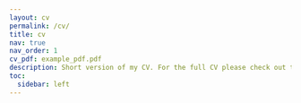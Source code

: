 ```yaml
---
layout: cv
permalink: /cv/
title: cv
nav: true
nav_order: 1
cv_pdf: example_pdf.pdf
description: Short version of my CV. For the full CV please check out the PDF linked on the right.
toc:
  sidebar: left
---
```

